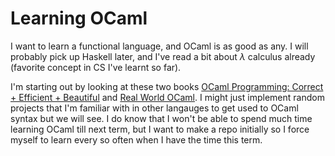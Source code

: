 # Learning OCaml
I want to learn a functional language, and OCaml is as good as any. I will probably pick up Haskell later, and I've read a bit about $\lambda$ calculus already (favorite concept in CS I've learnt so far).

I'm starting out by looking at these two books [OCaml Programming: Correct + Efficient + Beautiful](https://cs3110.github.io/textbook/cover.html#) and [Real World OCaml](https://dev.realworldocaml.org/index.html). I might just implement random projects that I'm familiar with in other langauges to get used to OCaml syntax but we will see. I do know that I won't be able to spend much time learning OCaml till next term, but I want to make a repo initially so I force myself to learn every so often when I have the time this term.

